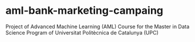 # aml-bank-marketing-campaing
Project of Advanced Machine Learning (AML) Course for the Master in Data Science Program of Universitat Politècnica de Catalunya (UPC)

